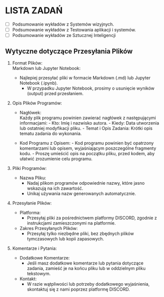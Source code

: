 # LISTA ZADAŃ
- [ ] Podsumowanie wykładów z Systemów wizyjnych.
- [ ] Podsumowanie wykładów z Testowania aplikacji i systemów.
- [ ] Podsumowanie wykładów ze Sztucznej Inteligencji

## Wytyczne dotyczące Przesyłania Plików
1. Format Plików: \
    Markdown lub Jupyter Notebook:
    - Najlepiej przesyłać pliki w formacie Markdown (.md) lub Jupyter Notebook (.ipynb).
        - W przypadku Jupyter Notebook, prosimy o usunięcie wyników (output) przed przesłaniem.

2. Opis Plików Programów:
    - Nagłówek: \
      Każdy plik programu powinien zawierać nagłówek z następującymi informacjami:
          - Kto: Imię i nazwisko autora.
          - Kiedy: Data utworzenia lub ostatniej modyfikacji pliku.
          - Temat i Opis Zadania: Krótki opis tematu zadania do wykonania.

    - Kod Programu z Opisem:
          - Kod programu powinien być opatrzony komentarzami lub opisem, wyjaśniającym poszczególne fragmenty kodu.
          - Proszę umieścić opis na początku pliku, przed kodem, aby ułatwić zrozumienie celu programu.

3. Pliki Programów:
    - Nazwa Pliku:
        - Nadaj plikom programów odpowiednie nazwy, które jasno wskazują na ich zawartość.
        - Unikaj używania nazw generowanych automatycznie.

4. Przesyłanie Plików:
    - Platforma:
        - Przesyłaj pliki za pośrednictwem platformy DISCORD, zgodnie z instrukcjami zamieszczonymi na platformie.
    - Zakres Przesyłanych Plików:
        - Przesyłaj tylko niezbędne pliki, bez zbędnych plików tymczasowych lub kopii zapasowych.

5. Komentarze i Pytania:
    - Dodatkowe Komentarze:
        - Jeśli masz dodatkowe komentarze lub pytania dotyczące zadania, zamieść je na końcu pliku lub w oddzielnym pliku tekstowym.
    - Kontakt:
        - W razie wątpliwości lub potrzeby dodatkowego wyjaśnienia, skontaktuj się z nami poprzez platformę DISCORD.